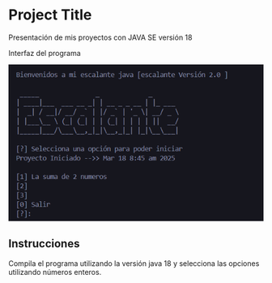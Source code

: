 # Project Title

Presentación de mis proyectos con JAVA SE versión 18

Interfaz del programa


![Logo](https://github.com/Anderson2522/Portafolio-de-Java-/blob/main/Porta.png?raw=true)


## Instrucciones 

Compila el programa utilizando la versión java 18 y selecciona las opciones utilizando números enteros.
